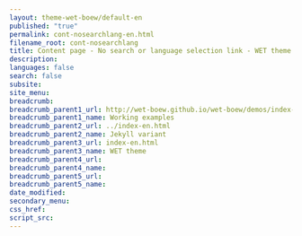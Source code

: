 ```yaml
---
layout: theme-wet-boew/default-en
published: "true"
permalink: cont-nosearchlang-en.html
filename_root: cont-nosearchlang
title: Content page - No search or language selection link - WET theme
description:
languages: false
search: false
subsite:
site_menu:
breadcrumb:
breadcrumb_parent1_url: http://wet-boew.github.io/wet-boew/demos/index-eng.html
breadcrumb_parent1_name: Working examples
breadcrumb_parent2_url: ../index-en.html
breadcrumb_parent2_name: Jekyll variant
breadcrumb_parent3_url: index-en.html
breadcrumb_parent3_name: WET theme
breadcrumb_parent4_url:
breadcrumb_parent4_name:
breadcrumb_parent5_url:
breadcrumb_parent5_name:
date_modified:
secondary_menu:
css_href:
script_src:
---
```


